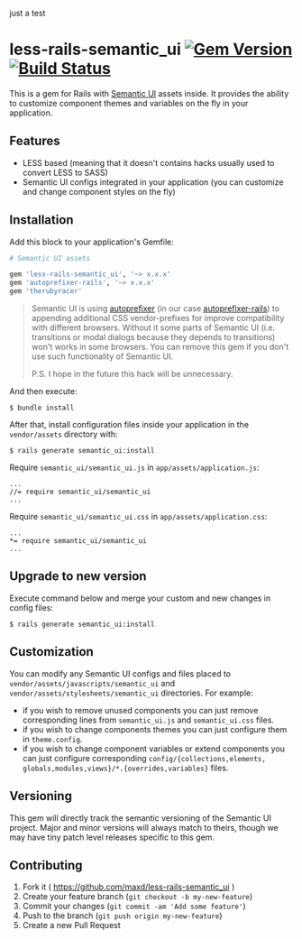 just a test
# less-rails-semantic_ui [![Gem Version](https://badge.fury.io/rb/less-rails-semantic_ui.svg)](http://badge.fury.io/rb/less-rails-semantic_ui) [![Build Status](https://travis-ci.org/Semantic-Org/Semantic-UI-Rails-LESS.png?branch=master)](https://travis-ci.org/Semantic-Org/Semantic-UI-Rails-LESS)

This is a gem for Rails with [Semantic UI](https://github.com/Semantic-Org/Semantic-UI/) assets inside.
It provides the ability to customize component themes and variables on the fly in your application.

## Features

* LESS based (meaning that it doesn't contains hacks usually used to convert LESS to SASS)
* Semantic UI configs integrated in your application (you can customize and change component styles on the fly)

## Installation

Add this block to your application's Gemfile:

```ruby
# Semantic UI assets

gem 'less-rails-semantic_ui', '~> x.x.x'
gem 'autoprefixer-rails', '~> x.x.x'
gem 'therubyracer'
```

> Semantic UI is using [autoprefixer](https://github.com/postcss/autoprefixer) (in our case [autoprefixer-rails](https://github.com/ai/autoprefixer-rails))
> to appending additional CSS vendor-prefixes for improve compatibility with different browsers.
> Without it some parts of Semantic UI (i.e. transitions or modal dialogs because they depends to transitions) won't works in some browsers.
> You can remove this gem if you don't use such functionality of Semantic UI.
>
> P.S. I hope in the future this hack will be unnecessary.

And then execute:

    $ bundle install

After that, install configuration files inside your application in the `vendor/assets` directory with:

    $ rails generate semantic_ui:install

Require `semantic_ui/semantic_ui.js` in `app/assets/application.js`:

    ...
    //= require semantic_ui/semantic_ui
    ...

Require `semantic_ui/semantic_ui.css` in `app/assets/application.css`:

    ...
    *= require semantic_ui/semantic_ui
    ...

## Upgrade to new version

Execute command below and merge your custom and new changes in config files:

    $ rails generate semantic_ui:install

## Customization

You can modify any Semantic UI configs and files placed to `vendor/assets/javascripts/semantic_ui` and `vendor/assets/stylesheets/semantic_ui` directories.
For example:

* if you wish to remove unused components you can just remove corresponding lines from `semantic_ui.js` and `semantic_ui.css` files.
* if you wish to change components themes you can just configure them in `theme.config`.
* if you wish to change component variables or extend components you can just configure corresponding `config/{collections,elements, globals,modules,views}/*.{overrides,variables}` files.

## Versioning

This gem will directly track the semantic versioning of the Semantic UI project. Major and minor versions
will always match to theirs, though we may have tiny patch level releases specific to this gem.

## Contributing

1. Fork it ( https://github.com/maxd/less-rails-semantic_ui )
2. Create your feature branch (`git checkout -b my-new-feature`)
3. Commit your changes (`git commit -am 'Add some feature'`)
4. Push to the branch (`git push origin my-new-feature`)
5. Create a new Pull Request
